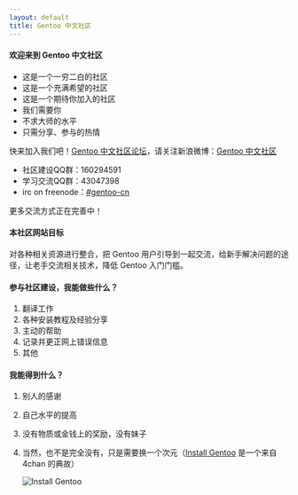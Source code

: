 ```yaml
---
layout: default
title: Gentoo 中文社区
---
```


#### 欢迎来到 Gentoo 中文社区

- 这是一个一穷二白的社区
- 这是一个充满希望的社区
- 这是一个期待你加入的社区
- 我们需要你
- 不求大师的水平
- 只需分享、参与的热情

快来加入我们吧！[Gentoo 中文社区论坛](http://www.gentoo.org.cn/forums)，请关注新浪微博：[Gentoo 中文社区](http://weibo.com/gentoocn/)

- 社区建设QQ群：160294591
- 学习交流QQ群：43047398
- irc on freenode：[#gentoo-cn](http://webchat.freenode.net/?channels=gentoo-cn)

更多交流方式正在完善中！

#### 本社区网站目标

对各种相关资源进行整合，把 Gentoo 用户引导到一起交流，给新手解决问题的途径，让老手交流相关技术，降低 Gentoo 入门门槛。

#### 参与社区建设，我能做些什么？

1. 翻译工作
2. 各种安装教程及经验分享
3. 主动的帮助
4. 记录并更正网上错误信息
5. 其他

#### 我能得到什么？
1. 别人的感谢
2. 自己水平的提高
3. 没有物质或金钱上的奖励，没有妹子
4. 当然，也不是完全没有，只是需要换一个次元（[Install Gentoo](http://knowyourmeme.com/memes/install-gentoo) 是一个来自 4chan 的典故）

    ![Install Gentoo](http://ww3.sinaimg.cn/mw1024/48ab9a77jw1eio2kcol0qj218g0xcn7x.jpg)
